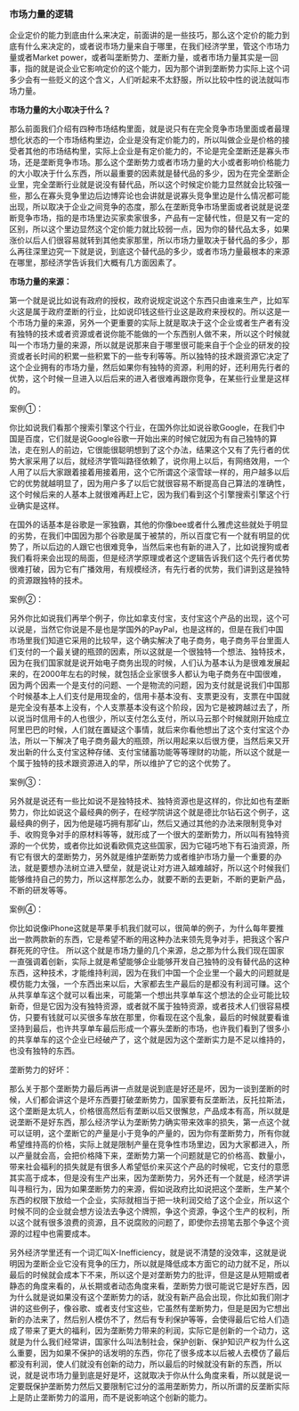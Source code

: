 ### 市场力量的逻辑

企业定价的能力到底由什么来决定，前面讲的是一些技巧，那么这个定价的能力到底有什么来决定的，或者说市场力量来自于哪里，在我们经济学里，管这个市场力量或者Market power，或者叫垄断势力、垄断力量，或者市场力量其实是一回事，指的就是说企业它影响定价的这个能力，因为那个讲到垄断势力实际上这个词多少会有一些贬义的这个含义，人们听起来不太舒服，所以比较中性的说法就叫市场力量。

**市场力量的大小取决于什么？**

那么前面我们介绍有四种市场结构里面，就是说只有在完全竞争市场里面或者最理想化状态的一个市场结构里边，企业是没有定价能力的，所以叫做企业是价格的接受者其他的市场结构里，实际上企业是有定价能力的，不论是完全垄断还是寡头市场，还是垄断竞争市场。那么这个垄断势力或者市场力量的大小或者影响价格能力的大小取决于什么东西，所以最重要的因素就是替代品的多少，因为在完全垄断企业里，完全垄断行业就是说没有替代品，所以这个时候定价能力显然就会比较强一些，那么在寡头竞争里边后边博弈论也会讲就是说寡头竞争里边是什么情况都可能出现，所以取决于企业之间竞争的态度，那么在垄断竞争市场里面或者说就是说垄断竞争市场，指的是市场里边买家卖家很多，产品有一定替代性，但是又有一定的区别，所以这个里边显然这个定价能力就比较弱一点，因为你的替代品太多，如果涨价以后人们很容易就转到其他卖家那里，所以市场力量取决于替代品的多少，那么再往深里边究一下就是说，到底这个替代品的多少，或者市场力量最根本的来源在哪里，那经济学告诉我们大概有几方面因素了。

**市场力量的来源：**

第一个就是说比如说有政府的授权，政府说规定说这个东西只由谁来生产，比如军火这是属于政府垄断的行业，比如说印钱这些行业这是政府来授权的。所以这是一个市场力量的来源，另外一个更重要的实际上就是取决于这个企业或者生产者有没有独特的技术或者资源或者说你能不能做的一个东西别人做不来，所以这个时候就叫一个市场力量的来源，所以就是说那来自于哪里很可能来自于个企业的研发的投资或者长时间的积累一些积累下的一些专利等等。所以独特的技术跟资源它决定了这个企业拥有的市场力量，然后如果你有独特的资源，利用的好，还利用先行者的优势，这个时候一旦进入以后后来的进入者很难再跟你竞争，在某些行业里是这样的。

案例①：

你比如说我们看那个搜索引擎这个行业，在国外你比如说谷歌Google，在我们中国是百度，它们就是说Google谷歌一开始出来的时候它就因为有自己独特的算法，走在别人的前边，它很能很聪明想到了这个办法，结果这个又有了先行者的优势大家采用了以后，就经济学管叫路径依赖了，说你用上以后，有网络效用，一个人用了以后大家跟着接着用接着用，这个它所谓这个滚雪球一样的，用户越多以后它的优势就越明显了，因为用户多了以后它就很容易不断提高自己算法的准确性，这个时候后来的人基本上就很难再赶上它，因为我们看到这个引擎搜索引擎这个行业确实是这样。

在国外的话基本是谷歌是一家独霸，其他的你像bee或者什么雅虎这些就处于明显的劣势，在我们中国因为那个谷歌是属于被禁的，所以百度它有一个就有明显的优势了，所以后边的人跟它也很难竞争，当然后来也有新的进入了，比如说搜狗或者我们看将来会出现的局面，但是经济学原理或者这个逻辑告诉我们这个先行者优势很难打破，因为它有广播效用，有规模经济，有先行者的优势，我们讲到这是独特的资源跟独特的技术。

案例②：

另外你比如说我们再举个例子，你比如拿支付宝，支付宝这个产品的出现，这个可以说是，当然它你说是不是也是学国外的PayPal，也是这样的，但是在我们中国市场里我们知道它采用的比较早，这个确实解决了电子商务，电子商务平台里面人们支付的一个最关键的瓶颈的因素，所以这就是一个很独特一个想法、独特技术，因为在我们国家就是说开始电子商务出现的时候，人们认为基本认为是很难发展起来的，在2000年左右的时候，就包括企业家很多人都认为电子商务在中国很难，因为两个因素一个是支付的问题、一个是物流的问题，因为支付就是说我们中国那个时候基本上人们支付是用现金的，信用卡基本没有、支票更没有，支票在中国就是完全没有基本上没有，个人支票基本没有这个阶段，因为它是被跨越过去了，所以说当时信用卡的人也很少，所以支付怎么支付，所以马云那个时候就刚开始成立阿里巴巴的时候，人们就在置疑这个事情，就后来你看他想出了这个支付宝这个办法，所以一下解决了电子商务最大的瓶颈，所以用起来以后很方便，当然后来又开发出新的什么支付宝这种存储、支付宝储蓄功能等等理财的功能，所以这个就是一个属于独特的技术跟资源进入的早，所以维护了它的这个优势了。

案例③：

另外就是说还有一些比如说不是独特技术、独特资源也是这样的，你比如也有垄断势力，你比如说这个最经典的例子，在经学院讲这个就是德比尔钻石这个例子，这最经典的例子，因为他是碰巧拥有那矿山，然后又通过其他的办法来限制竞争对手、收购竞争对手的原材料等等，就形成了一个很大的垄断势力，所以叫有独特资源的一个优势，或者你比如说看欧佩克这些国家，因为它碰巧地下有石油资源，所有它有很大的垄断势力，另外就是维护垄断势力或者维护市场力量一个重要的办法，就是要想办法树立进入壁垒，就是说让对方进入越难越好，所以这个时候我们能够维持自己的势力，所以这样那怎么办，就要不断的去更新，不断的更新产品，不断的研发等等。

案例④：

你比如说像iPhone这就是苹果手机我们就可以，很简单的例子，为什么每年要推出一款两款新的东西，它是希望不断的用这种办法来领先竞争对手，把我这个客户群死死的守住。
所以这个就是市场力量的几个来源，总之那为什么我们现在国家一直强调着创新，实际上就是希望能够企业能够开发自己独特的没有替代品的这种东西，这种技术，才能维持利润，因为在我们中国一个企业里一个最大的问题就是模仿能力太强，一个东西出来以后，大家都去生产最后的是都没有利润可赚。这个从共享单车这个就可以看出来，可能第一个想出共享单车这个想法的企业可能比较新奇，但是它因为没有独特资源，或者就不属于独特资源，或者技术人们很容易模仿，只要有钱就可以买很多车放在那里，你看现在这个乱象，最后的时候就要看谁坚持到最后，也许共享单车最后形成一个寡头垄断的市场，也许我们看到了很多小的共享单车的这个企业已经破产了，这个就是因为这个垄断实力是不足以维持的，也没有独特的东西。

垄断势力的好坏：

那么关于那个垄断势力最后再讲一点就是说到底是好还是坏，因为一谈到垄断的时候，人们都会讲这个是坏东西要打破垄断势力，国家要有反垄断法，反托拉斯法，这个垄断是太坑人，价格很高然后有垄断以后又很懈怠，产品成本有高，所以就是说垄断不是好东西，那么经济学认为垄断势力确实带来效率的损失，第一点这个就可以证明，这个垄断它的产量是小于竞争的产量的，因为你有垄断势力，所有你就希望维持高的价格，实际上就是限制产量在竞争性市场里边，因为大家都进入，所以产量就会高，会把价格降下来，垄断势力第一个问题就是它的价格高、数量小，带来社会福利的损失就是有很多人希望低价来买这个产品的时候呢，它支付的意愿其实高于成本，但是没有生产出来，因为垄断势力，另外还有一个就是，经济学讲叫寻租行为，因为如果垄断势力的来源，假如说政府比如说把这个垄断，生产某个东西的权限下放给一个企业，实际就相当于把一块利润交给了这个企业，所以这个时候不同的企业就会想方设法去争这个牌照，争这个资源，争这个生产的权利，所以这个就有很多浪费的资源，且不说腐败的问题了，即使你去捞笔去那个争这个资源的过程中也需要成本。

另外经济学里还有一个词汇叫X-Inefficiency，就是说不清楚的没效率，这就是说明因为垄断企业它没有竞争的压力，所以就是降低成本方面它的动力就不足，所以最后的时候就会成本下不来，所以这个是对垄断势力的批评，但是这是从短期或者静态的角度来看的，从长期或者动态角度来看，垄断势力很可能说它是好东西，因为什么就是说如果没有这个垄断势力的话，就没有新产品会出现，你比如我们刚才讲的这些例子，像谷歌、或者支付宝这些，它虽然有垄断势力，但是是因为它想出新的办法来了，然后别人模仿不了，然后有专利保护等等，会使得最后它给人们造成了带来了更大的福利，因为垄断势力带来的利润，实际它是创新的一个动力，这就是为什么我们经常讲，国家什么叫法制社会，保护创新、保护知识产权为什么这么重要，因为如果不保护的话发明的东西，你花了很多成本以后被人去模仿了最后都没有利润，使人们就没有创新的动力，所以最后的时候就没有新的东西，所以说，就是说市场力量到底是好是坏，这就取决于你从什么角度来看，所以就是说一定要既保护垄断势力然后又要限制它过分的滥用垄断势力，所以所谓的反垄断实际上是防止垄断势力的滥用，而不是说影响这个创新的能力。
